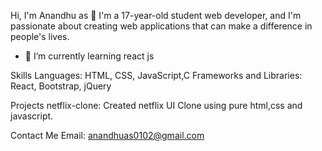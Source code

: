 
Hi, I'm Anandhu as 👋
I'm a 17-year-old student web developer, and I'm passionate about creating web applications that can make a difference in people's lives.

- 🌱 I’m currently learning react js

Skills
Languages: HTML, CSS, JavaScript,C
Frameworks and Libraries: React, Bootstrap, jQuery


Projects
netflix-clone: Created netflix UI Clone using pure html,css and javascript.


Contact Me
Email: anandhuas0102@gmail.com

